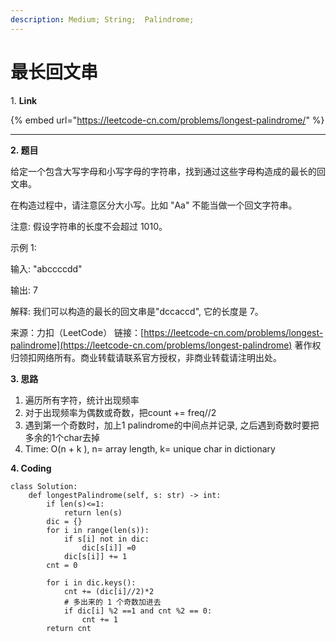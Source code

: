 ```yaml
---
description: Medium; String;  Palindrome;
---
```


# 最长回文串

1\. **Link**

{% embed url="https://leetcode-cn.com/problems/longest-palindrome/" %}

****

**2. 题目**

给定一个包含大写字母和小写字母的字符串，找到通过这些字母构造成的最长的回文串。

在构造过程中，请注意区分大小写。比如 "Aa" 不能当做一个回文字符串。

注意: 假设字符串的长度不会超过 1010。

示例 1:

输入: "abccccdd"

输出: 7

解释: 我们可以构造的最长的回文串是"dccaccd", 它的长度是 7。

来源：力扣（LeetCode） 链接：[https://leetcode-cn.com/problems/longest-palindrome](https://leetcode-cn.com/problems/longest-palindrome) 著作权归领扣网络所有。商业转载请联系官方授权，非商业转载请注明出处。

**3. 思路**

1. 遍历所有字符，统计出现频率
2. 对于出现频率为偶数或奇数，把count += freq//2
3. 遇到第一个奇数时，加上1 palindrome的中间点并记录, 之后遇到奇数时要把多余的1个char去掉
4. Time: O(n + k ), n= array length,  k= unique char in dictionary

**4. Coding**

```
class Solution:
    def longestPalindrome(self, s: str) -> int:
        if len(s)<=1:
            return len(s)
        dic = {}
        for i in range(len(s)):
            if s[i] not in dic:
                dic[s[i]] =0
            dic[s[i]] += 1
        cnt = 0

        for i in dic.keys():            
            cnt += (dic[i]//2)*2
            # 多出来的 1 个奇数加进去 
            if dic[i] %2 ==1 and cnt %2 == 0:
                cnt += 1
        return cnt
```



